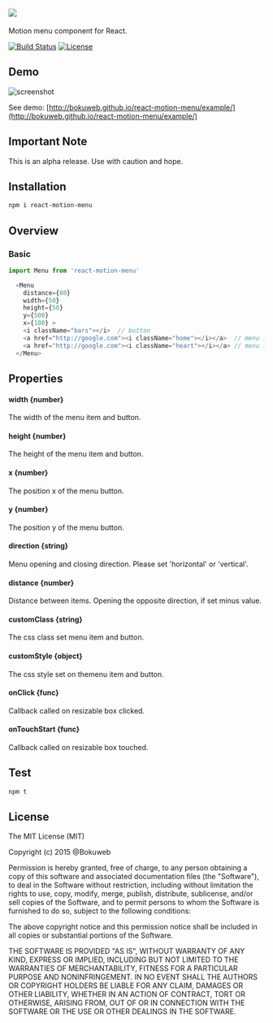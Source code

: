 # ![](https://raw.githubusercontent.com/bokuweb/react-motion-menu/master/example/logo.png)

Motion menu component for React.

[![Build Status](https://travis-ci.org/bokuweb/react-motion-menu.svg?branch=master)](https://travis-ci.org/bokuweb/react-motion-menu)
[![License](http://img.shields.io/npm/l/object.assign.svg)](https://github.com/bokuweb/react-motion-menu#license)

## Demo

![screenshot](https://github.com/bokuweb/react-motion-menu/blob/master/example/screenshot.gif?raw=true)

See demo: [http://bokuweb.github.io/react-motion-menu/example/](http://bokuweb.github.io/react-motion-menu/example/)

## Important Note

This is an alpha release. Use with caution and hope.

## Installation

```sh
npm i react-motion-menu
```

## Overview

### Basic

``` javascript
import Menu from 'react-motion-menu'

  <Menu
    distance={80}
    width={50}
    height={50}
    y={500}
    x={100} >
    <i className="bars"></i>  // button
    <a href="http://google.com"><i className="home"></i></a>  // menu item1
    <a href="http://google.com"><i className="heart"></i></a> // menu item2
  </Menu>
```

## Properties

#### width {number}

The width of the menu item and button.   

#### height {number}

The height of the menu item and button.   

#### x {number}

The position x of the menu button.

#### y {number}

The position y of the menu button.

#### direction {string}

Menu opening and closing direction.
Please set 'horizontal' or 'vertical'.

#### distance {number}

Distance between items.
Opening the opposite direction, if set minus value.

#### customClass {string}

The css class set menu item and button.

#### customStyle {object}

The css style set on themenu item and button.

#### onClick {func}

Callback called on resizable box clicked.

#### onTouchStart {func}

Callback called on resizable box touched.


## Test

``` sh
npm t
```

## License

The MIT License (MIT)

Copyright (c) 2015 @Bokuweb

Permission is hereby granted, free of charge, to any person obtaining a copy of this software and associated documentation files (the "Software"), to deal in the Software without restriction, including without limitation the rights to use, copy, modify, merge, publish, distribute, sublicense, and/or sell copies of the Software, and to permit persons to whom the Software is furnished to do so, subject to the following conditions:

The above copyright notice and this permission notice shall be included in all copies or substantial portions of the Software.

THE SOFTWARE IS PROVIDED "AS IS", WITHOUT WARRANTY OF ANY KIND, EXPRESS OR IMPLIED, INCLUDING BUT NOT LIMITED TO THE WARRANTIES OF MERCHANTABILITY, FITNESS FOR A PARTICULAR PURPOSE AND NONINFRINGEMENT. IN NO EVENT SHALL THE AUTHORS OR COPYRIGHT HOLDERS BE LIABLE FOR ANY CLAIM, DAMAGES OR OTHER LIABILITY, WHETHER IN AN ACTION OF CONTRACT, TORT OR OTHERWISE, ARISING FROM, OUT OF OR IN CONNECTION WITH THE SOFTWARE OR THE USE OR OTHER DEALINGS IN THE SOFTWARE.
